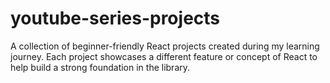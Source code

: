 # youtube-series-projects
A collection of beginner-friendly React projects created during my learning journey. Each project showcases a different feature or concept of React to help build a strong foundation in the library.
